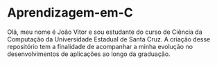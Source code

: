 # Aprendizagem-em-C
Olá, meu nome é João Vitor e sou estudante do curso de Ciência da Computação da Universidade Estadual de Santa Cruz. A criação desse repositório tem a finalidade de acompanhar a minha evolução no desenvolvimentos de aplicações ao longo da graduação.

